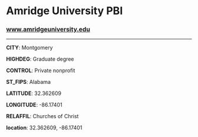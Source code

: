 # Amridge University PBI
### www.amridgeuniversity.edu
---
**CITY**: Montgomery

**HIGHDEG**: Graduate degree

**CONTROL**: Private nonprofit

**ST_FIPS**: Alabama

**LATITUDE**: 32.362609

**LONGITUDE**: -86.17401

**RELAFFIL**: Churches of Christ

**location**: 32.362609, -86.17401